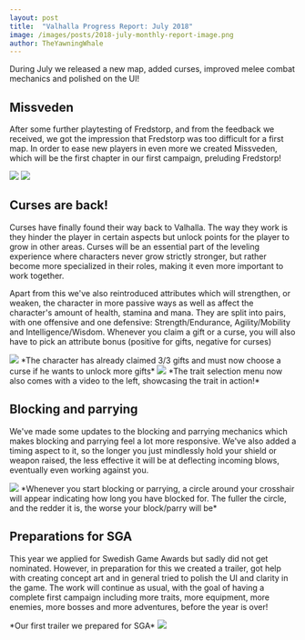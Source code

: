 ```yaml
---
layout: post
title:  "Valhalla Progress Report: July 2018"
image: /images/posts/2018-july-monthly-report-image.png
author: TheYawningWhale
---
```


During July we released a new map, added curses, improved melee combat mechanics and polished on the UI!

<!--excerpt_separator-->

<div class="clear" ></div>

## Missveden
After some further playtesting of Fredstorp, and from the feedback we received, we got the impression that Fredstorp was too difficult for a first map. In order to ease new players in even more we created Missveden, which will be the first chapter in our first campaign, preluding Fredstorp!

<img class="full" src="/images/posts/2018july1.png" />

<img class="full" src="/images/posts/2018july2.png" />

## Curses are back!
Curses have finally found their way back to Valhalla. The way they work is they hinder the player in certain aspects but unlock points for the player to grow in other areas. Curses will be an essential part of the leveling experience where characters never grow strictly stronger, but rather become more specialized in their roles, making it even more important to work together.

Apart from this we've also reintroduced attributes which will strengthen, or weaken, the character in more passive ways as well as affect the character's amount of health, stamina and mana. They are split into pairs, with one offensive and one defensive: Strength/Endurance, Agility/Mobility and Intelligence/Wisdom. Whenever you claim a gift or a curse, you will also have to pick an attribute bonus (positive for gifts, negative for curses)

<img class="full" src="/images/posts/2018july3.png" />
*The character has already claimed 3/3 gifts and must now choose a curse if he wants to unlock more gifts*

<img class="full" src="/images/posts/2018july4.png" />
*The trait selection menu now also comes with a video to the left, showcasing the trait in action!*

## Blocking and parrying
We've made some updates to the blocking and parrying mechanics which makes blocking and parrying feel a lot more responsive. We've also added a timing aspect to it, so the longer you just mindlessly hold your shield or weapon raised, the less effective it will be at deflecting incoming blows, eventually even working against you.

<img class="full" src="/images/posts/2018july5.png" />
*Whenever you start blocking or parrying, a circle around your crosshair will appear indicating how long you have blocked for. The fuller the circle, and the redder it is, the worse your block/parry will be*

## Preparations for SGA
This year we applied for Swedish Game Awards but sadly did not get nominated. However, in preparation for this we created a trailer, got help with creating concept art and in general tried to polish the UI and clarity in the game. The work will continue as usual, with the goal of having a complete first campaign including more traits, more equipment, more enemies, more bosses and more adventures, before the year is over!

<div class="youtube" data-id="fVrwWSGxGFo"></div>
*Our first trailer we prepared for SGA*

<img class="full" src="/images/posts/2018july6.png" />